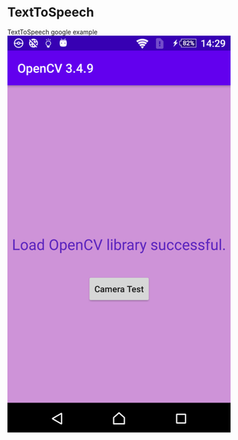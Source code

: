# TextToSpeech
TextToSpeech google example
![image](https://github.com/AlphonceHuang/OpenCV/blob/master/Screenshot.png)
